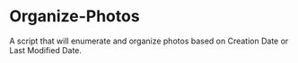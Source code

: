 # Organize-Photos
A script that will enumerate and organize photos based on Creation Date or Last Modified Date.
